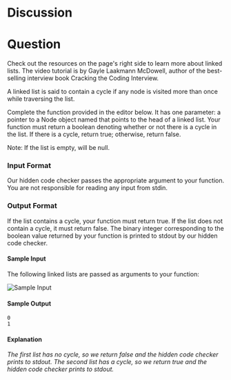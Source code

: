 # Discussion




# Question

Check out the resources on the page's right side to learn more about linked lists. The video tutorial is by Gayle Laakmann McDowell, author of the best-selling interview book Cracking the Coding Interview.

A linked list is said to contain a cycle if any node is visited more than once while traversing the list.

Complete the function provided in the editor below. It has one parameter: a pointer to a Node object named that points to the head of a linked list. Your function must return a boolean denoting whether or not there is a cycle in the list. If there is a cycle, return true; otherwise, return false.

Note: If the list is empty,  will be null.

### Input Format

Our hidden code checker passes the appropriate argument to your function. You are not responsible for reading any input from stdin.

### Output Format

If the list contains a cycle, your function must return true. If the list does not contain a cycle, it must return false. The binary integer corresponding to the boolean value returned by your function is printed to stdout by our hidden code checker.

#### Sample Input
 
The following linked lists are passed as arguments to your function:

![Sample Input](https://s3.amazonaws.com/hr-challenge-images/1163/1463778594-900a0ae522-inputs.png)

#### Sample Output
```
0
1
```
#### Explanation

*The first list has no cycle, so we return false and the hidden code checker prints  to stdout.*
*The second list has a cycle, so we return true and the hidden code checker prints  to stdout.*
